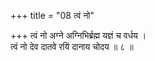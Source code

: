 +++
title = "08 त्वं नो"

+++
त्वं नो अग्ने अग्निभिर्ब्रह्म यज्ञं च वर्धय ।  
त्वं नो देव दातवे रयिं दानाय चोदय ॥ ८ ॥